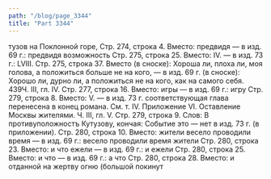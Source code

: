 ```yaml
---
path: "/blog/page_3344"
title: "Part 3344"
---
```


тузов на Поклонной горе,
Стр. 274, строка 4.
Вместо: предвидя — в изд. 69 г.: предвидя возможность
Стр. 275, строка 25.
Вместо: IV. — в изд. 73 г.: LVIII.
Стр. 275, строка 37.
Вместо (в сноске): Хороша ли, плоха ли, моя голова, а положиться больше не на кого, — в изд. 69 г. (в сноске): Хорошо ли, дурно ли, а положиться не на кого, как на самого себя.
439Ч. III, гл. IV.
Стр. 277, строка 16.
Вместо: игры — в изд. 69 г.: игру
Стр. 279, строка 8.
Вместо: V. — в изд. 73 г. соответствующая глава перенесена в конец романа. См. т. IV. Приложение VI. Оставление Москвы жителями.
Ч. III, гл. V.
Стр. 279, строка 9.
Слов: В противуположностъ Кутузову, кончая: Событие это — нет в изд. 73 г. (в приложении).
Стр. 280, строка 10.
Вместо: жители весело проводили время — в изд. 69 г.: весело проводили время жители
Стр. 280, строка 23.
Вместо: и что ежели — в изд. 69 г.: и ежели
Стр. 280, строка 25.
Вместо: и что — в изд. 69 г.: а что
Стр. 280, строка 28.
Вместо: и отданной на жертву огню (большой покинут
